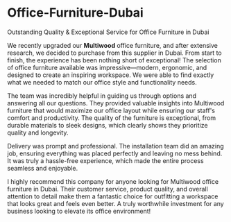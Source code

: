 # Office-Furniture-Dubai
Outstanding Quality & Exceptional Service for Office Furniture in Dubai

We recently upgraded our **Multiwood** office furniture, and after extensive research, we decided to purchase from this supplier in Dubai. From start to finish, the experience has been nothing short of exceptional! The selection of office furniture available was impressive—modern, ergonomic, and designed to create an inspiring workspace. We were able to find exactly what we needed to match our office style and functionality needs.

The team was incredibly helpful in guiding us through options and answering all our questions. They provided valuable insights into Multiwood furniture that would maximize our office layout while ensuring our staff's comfort and productivity. The quality of the furniture is exceptional, from durable materials to sleek designs, which clearly shows they prioritize quality and longevity.

Delivery was prompt and professional. The installation team did an amazing job, ensuring everything was placed perfectly and leaving no mess behind. It was truly a hassle-free experience, which made the entire process seamless and enjoyable.

I highly recommend this company for anyone looking for Multiwood office furniture in Dubai. Their customer service, product quality, and overall attention to detail make them a fantastic choice for outfitting a workspace that looks great and feels even better. A truly worthwhile investment for any business looking to elevate its office environment!






